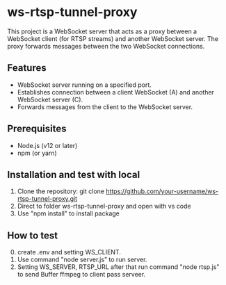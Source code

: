 # ws-rtsp-tunnel-proxy

This project is a WebSocket server that acts as a proxy between a WebSocket client (for RTSP streams) and another WebSocket server. The proxy forwards messages between the two WebSocket connections.

## Features
- WebSocket server running on a specified port.
- Establishes connection between a client WebSocket (A) and another WebSocket server (C).
- Forwards messages from the client to the WebSocket server.

## Prerequisites

- Node.js (v12 or later)
- npm (or yarn)

## Installation and test with local

1. Clone the repository: git clone https://github.com/your-username/ws-rtsp-tunnel-proxy.git
2. Direct to folder ws-rtsp-tunnel-proxy and open with vs code 
3. Use "npm install" to install package

## How to test
0. create .env and setting WS_CLIENT.
1. Use command "node server.js" to run server.
2. Setting WS_SERVER, RTSP_URL after that run command "node rtsp.js" to send Buffer ffmpeg to client pass serveer.
